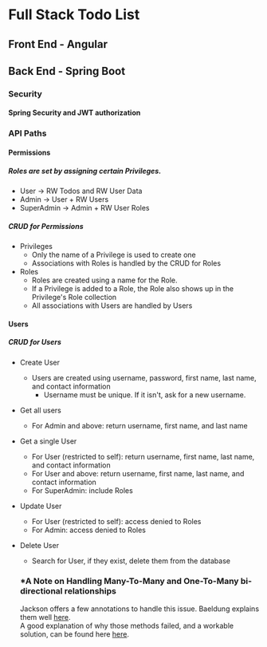 # Full Stack Todo List
## Front End - Angular

## Back End - Spring Boot
### Security
#### Spring Security and JWT authorization
### API Paths
#### Permissions
##### Roles are set by assigning certain Privileges. 
* User    ->  RW Todos and RW User Data
* Admin   ->  User + RW Users 
* SuperAdmin -> Admin + RW User Roles
##### CRUD for Permissions 
* Privileges
  - Only the name of a Privilege is used to create one
  - Associations with Roles is handled by the CRUD for Roles
* Roles
  - Roles are created using a name for the Role. 
  - If a Privilege is added to a Role, the Role also shows up in the Privilege's Role collection
  - All associations with Users are handled by Users

#### Users
##### CRUD for Users
* Create User
  - Users are created using username, password, first name, last name, and contact information
    * Username must be unique. If it isn't, ask for a new username. 
* Get all users 
  - For Admin and above: return username, first name, and last name
* Get a single User
  - For User (restricted to self): return username, first name, last name, and contact information
  - For User and above: return username, first name, last name, and contact information
  - For SuperAdmin: include Roles
* Update User 
  - For User (restricted to self):  access denied to Roles
  - For Admin: access denied to Roles
* Delete User
  - Search for User, if they exist, delete them from the database

  ### *A Note on Handling Many-To-Many and One-To-Many bi-directional relationships
  Jackson offers a few annotations to handle this issue. Baeldung explains them well [here](https://www.baeldung.com/jackson-bidirectional-relationships-and-infinite-recursion).<br>
  A good explanation of why those methods failed, and a workable solution, can be found here [here](https://www.tekmx.com/tips/jackson-bidirectional-relationship-the-right-way-preventing-infinite-recursion-exception-with-java-jackson).